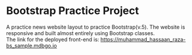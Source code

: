 <h1>Bootstrap Practice Project</h1>

A practice news website layout to practice Bootstrap(v.5). The website is responsive and built almost entirely using Bootstrap classes.
<br>The link for the deployed front-end is: https://muhammad_hassaan_raza-bs_sample.mdbgo.io
